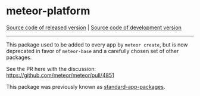 # meteor-platform
[Source code of released version](https://github.com/meteor/meteor/tree/master/packages/meteor-platform) | [Source code of development version](https://github.com/meteor/meteor/tree/devel/packages/meteor-platform)
***

This package used to be added to every app by `meteor create`, but is now deprecated in favor of `meteor-base` and a carefully chosen set of other packages.

See the PR here with the discussion: https://github.com/meteor/meteor/pull/4851

This package was previously known as [standard-app-packages](https://atmospherejs.com/meteor/standard-app-packages).
